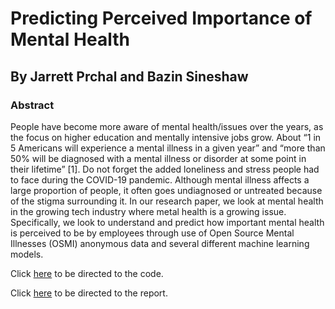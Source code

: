 # Predicting Perceived Importance of Mental Health
## By Jarrett Prchal and Bazin Sineshaw

### Abstract 
People have become more aware of mental health/issues over the years, as the focus on higher education and mentally intensive jobs grow. About “1 in 5 Americans will experience a mental illness in a given year” and “more than 50% will be diagnosed with a mental illness or disorder at some point in their lifetime” [1]. Do not forget the added loneliness and stress people had to face during the COVID-19 pandemic. Although mental illness affects a large proportion of people, it often goes undiagnosed or untreated because of the stigma surrounding it. 
In our research paper, we look at mental health in the growing tech industry where metal health is a growing issue. Specifically, we look to understand and predict how important mental health is perceived to be by employees through use of Open Source Mental Illnesses (OSMI) anonymous data and several different machine learning models. 

Click [here](https://github.com/RealLazBaz/DSCI_Final_Project/blob/main/2017-2020%20Machine%20Learning%20Code.ipynb) to be directed to the code.

Click [here](https://github.com/RealLazBaz/DSCI_Final_Project/blob/main/DSCI303%20Final%20Paper.pdf) to be directed to the report.
